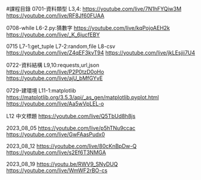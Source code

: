 #課程目錄
0701-資料類型
L3,4:
https://youtube.com/live/7N1hFYQiw3M
https://youtube.com/live/RF8Jf60FUAA

0708-while
L6-2.py:猜數字
https://youtube.com/live/kqPojoAEH2k
https://youtube.com/live/_K_6jucfEBY

0715
L7-1:get_tuple
L7-2:random,file
L8-csv
https://youtube.com/live/Z4qEF3kvT94
https://youtube.com/live/jkLEsjii7U4

0722-資料結構
L9,10:requests,url,json
https://youtube.com/live/P2P0tzD0oHo
https://youtube.com/live/ajU_bMfGYvE

0729-建環境
L11-1:matplotlib
https://matplotlib.org/3.5.3/api/_as_gen/matplotlib.pyplot.html
https://youtube.com/live/Aa5wVpLEL-o

L12
中文標題
https://youtube.com/live/Q5TbUd8h8js


2023_08_05
https://youtube.com/live/p5hTNu9ccac
https://youtube.com/live/GwFAasPudx0

2023_08_12
https://youtube.com/live/80cKnBpDw-Q
https://youtube.com/live/s2Ef6T3NMGA

2023_08_19
https://youtu.be/RWV9_SNyDUQ
https://youtube.com/live/WmWF2rBO-cs
